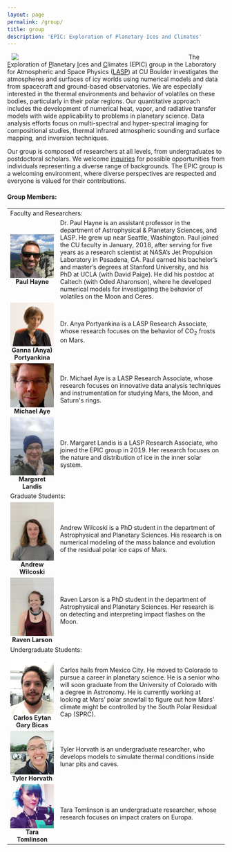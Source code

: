 ```yaml
---
layout: page
permalink: /group/
title: group
description: 'EPIC: Exploration of Planetary Ices and Climates'
---
```

<p><img src="../assets/img/epic-group.jpg" width="400" style="padding: 0 10px; float: left;" align="left"></p>
<p>
The <u>E</u>xploration of <u>P</u>lanetary <u>I</u>ces and <u>C</u>limates
(EPIC) group in the Laboratory for Atmospheric and Space Physics
(<a href="https://lasp.colorado.edu" target="\_">LASP</a>)
at CU Boulder investigates the atmospheres and surfaces of icy
worlds using numerical models and data from spacecraft and ground-based
observatories. We are especially interested in the thermal environments and
behavior of volatiles on these bodies, particularly in their polar regions.
Our quantitative approach includes the development of numerical heat, vapor,
and radiative transfer models with wide applicability to problems in planetary
science. Data analysis efforts focus on multi-spectral and hyper-spectral
imaging for compositional studies, thermal infrared atmospheric sounding and
surface mapping, and inversion techniques.
</p>

<p>
Our group is composed of researchers at all levels, from undergraduates to
postdoctoral scholars. We welcome <a href="mailto:Paul.Hayne@Colorado.edu">
inquiries</a> for possible opportunities from
individuals representing a diverse range of backgrounds. The EPIC group is a
welcoming environment, where diverse perspectives are respected and everyone is
valued for their contributions.
</p>

<h4>Group Members:</h4>

<table border="0" cellspacing="0" cellpadding="0">
<tr><td colspan="2">Faculty and Researchers:</td></tr>
<tr>
  <td><div align="center"><img src="../assets/img/paul.jpg" align="left" width="150"><b>Paul Hayne</b></div></td>
  <td>Dr. Paul Hayne is an assistant professor in the department of Astrophysical & Planetary Sciences, and LASP. He grew up near Seattle, Washington. Paul joined the CU faculty in January, 2018, after serving for five years as a research scientist at NASA’s Jet Propulsion Laboratory in Pasadena, CA. Paul earned his bachelor’s and master’s degrees at Stanford University, and his PhD at UCLA (with David Paige). He did his postdoc at Caltech (with Oded Aharonson), where he developed numerical models for investigating the behavior of volatiles on the Moon and Ceres.</td>
</tr>
<tr>
  <td><div align="center"><img src="../assets/img/anya.png" align="left" width="150"><b>Ganna (Anya) Portyankina</b></div></td>
  <td>Dr. Anya Portyankina is a LASP Research Associate, whose research focuses on the behavior of CO<sub>2</sub> frosts on Mars.</td>
</tr>
<tr>
  <td><div align="center"><img src="../assets/img/michael.jpg" align="left" width="150"><b>Michael Aye</b></div></td>
  <td>Dr. Michael Aye is a LASP Research Associate, whose research focuses on innovative data analysis techniques and instrumentation for studying Mars, the Moon, and Saturn's rings.</td>
</tr>
<tr>
  <td><div align="center"><img src="../assets/img/margaret.jpg" align="left" width="150"><b>Margaret Landis</b></div></td>
  <td>Dr. Margaret Landis is a LASP Research Associate, who joined the EPIC group in 2019. Her research focuses on the nature and distribution of ice in the inner solar system.</td>
</tr>
<tr><td colspan="2">Graduate Students:</td></tr>
<tr>
  <td><div align="center"><img src="../assets/img/andrew.jpg" align="left" width="150"><b>Andrew Wilcoski</b></div></td>
  <td>Andrew Wilcoski is a PhD student in the department of Astrophysical and Planetary Sciences. His research is on numerical modeling of the mass balance and evolution of the residual polar ice caps of Mars.</td>
</tr>
<tr>
  <td><div align="center"><img src="../assets/img/raven.jpg" align="left" width="150"><b>Raven Larson</b></div></td>
  <td>Raven Larson is a PhD student in the department of Astrophysical and Planetary Sciences. Her research is on detecting and interpreting impact flashes on the Moon.</td>
</tr>
<tr><td colspan="2">Undergraduate Students:</td></tr>
<tr>
  <td><div align="center"><img src="../assets/img/carlos.jpg" align="left" width="150"><b>Carlos Eytan Gary Bicas</b></div></td>
  <td>Carlos hails from Mexico City. He moved to Colorado to pursue a career in planetary science. He is a senior who will soon graduate from the University of Colorado with a degree in Astronomy. He is currently working at looking at Mars’ polar snowfall to figure out how Mars’ climate might be controlled by the South Polar Residual Cap (SPRC).</td>
</tr>
<tr>
  <td><div align="center"><img src="../assets/img/tyler.jpg" align="left" width="150"><b>Tyler Horvath</b></div></td>
  <td>Tyler Horvath is an undergraduate researcher, who develops models to simulate thermal conditions inside lunar pits and caves.</td>
</tr>
<tr>
  <td><div align="center"><img src="../assets/img/tara.jpg" align="left" width="150"><b>Tara Tomlinson</b></div></td>
  <td>Tara Tomlinson is an undergraduate researcher, whose research focuses on impact craters on Europa.</td>
</tr>
</table>
